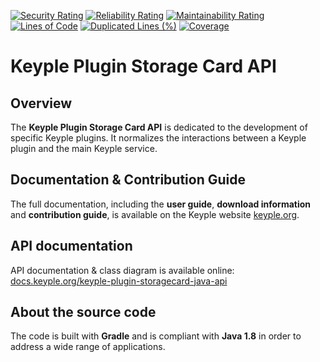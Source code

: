 [![Security Rating](https://sonarcloud.io/api/project_badges/measure?project=eclipse_keyple-plugin-storagecard-java-api&metric=security_rating)](https://sonarcloud.io/summary/new_code?id=eclipse_keyple-plugin-storagecard-java-api)
[![Reliability Rating](https://sonarcloud.io/api/project_badges/measure?project=eclipse_keyple-plugin-storagecard-java-api&metric=reliability_rating)](https://sonarcloud.io/summary/new_code?id=eclipse_keyple-plugin-storagecard-java-api)
[![Maintainability Rating](https://sonarcloud.io/api/project_badges/measure?project=eclipse_keyple-plugin-storagecard-java-api&metric=sqale_rating)](https://sonarcloud.io/summary/new_code?id=eclipse_keyple-plugin-storagecard-java-api)
[![Lines of Code](https://sonarcloud.io/api/project_badges/measure?project=eclipse_keyple-plugin-storagecard-java-api&metric=ncloc)](https://sonarcloud.io/summary/new_code?id=eclipse_keyple-plugin-storagecard-java-api)
[![Duplicated Lines (%)](https://sonarcloud.io/api/project_badges/measure?project=eclipse_keyple-plugin-storagecard-java-api&metric=duplicated_lines_density)](https://sonarcloud.io/summary/new_code?id=eclipse_keyple-plugin-storagecard-java-api)
[![Coverage](https://sonarcloud.io/api/project_badges/measure?project=eclipse_keyple-plugin-storagecard-java-api&metric=coverage)](https://sonarcloud.io/summary/new_code?id=eclipse_keyple-plugin-storagecard-java-api)

# Keyple Plugin Storage Card API

## Overview

The **Keyple Plugin Storage Card API** is dedicated to the development of specific Keyple plugins. It normalizes the
interactions between a Keyple plugin and the main Keyple service.

## Documentation & Contribution Guide

The full documentation, including the **user guide**, **download information** and **contribution guide**, is available
on the Keyple website [keyple.org](https://keyple.org).

## API documentation

API documentation & class diagram is available online: [docs.keyple.org/keyple-plugin-storagecard-java-api](https://docs.keyple.org/keyple-plugin-storagecard-java-api)

## About the source code

The code is built with **Gradle** and is compliant with **Java 1.8** in order to address a wide range of applications.